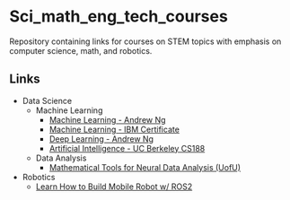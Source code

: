# Sci_math_eng_tech_courses
Repository containing links for courses on STEM topics with emphasis on computer science, math, and robotics.
## Links
* Data Science
  * Machine Learning 
    * [Machine Learning - Andrew Ng](https://tinyurl.com/4b7f4ur9)
    * [Machine Learning - IBM Certificate](https://tinyurl.com/47ejhx3x)
    * [Deep Learning - Andrew Ng](https://www.coursera.org/specializations/deep-learning)
    * [Artificial Intelligence - UC Berkeley CS188](https://inst.eecs.berkeley.edu/~cs188/fa20/)
  * Data Analysis
    * [Mathematical Tools for Neural Data Analysis (UofU)](https://youtube.com/playlist?list=PLeGk6v6CcwkRCTdGhCRWA5ofXs2XZcnV7&si=1aRbFbw5GEKpEQ5K)
* Robotics
  * [Learn How to Build Mobile Robot w/ ROS2](https://www.youtube.com/playlist?list=PLunhqkrRNRhYAffV8JDiFOatQXuU-NnxT) 
